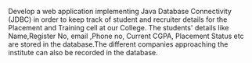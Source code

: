 Develop a web application implementing Java Database Connectivity (JDBC) in order to keep
track of student and recruiter details for the Placement and Training cell at our College.
The students' details like Name,Register No, email ,Phone no, Current CGPA, Placement Status
etc are stored in the database.The different companies approaching the institute can also be
recorded in the database.

